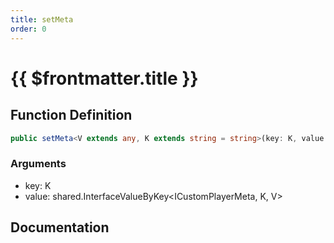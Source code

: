 ```yaml
---
title: setMeta
order: 0
---
```


# {{ $frontmatter.title }}

## Function Definition

```ts
public setMeta<V extends any, K extends string = string>(key: K, value: shared.InterfaceValueByKey<ICustomPlayerMeta, K, V>): void;
```

### Arguments

* key: K
* value: shared.InterfaceValueByKey<ICustomPlayerMeta, K, V>

## Documentation

<!--@include: ./parts/setMeta.md-->
